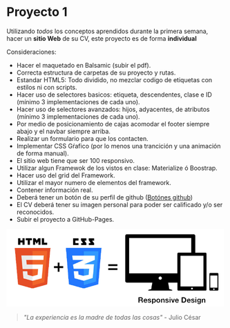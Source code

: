# Proyecto 1 

Utilizando *todos* los conceptos aprendidos durante la primera semana, hacer un **sitio Web** de su CV, este proyecto es de forma **individual** 

Consideraciones:

- Hacer el maquetado en Balsamic (subir el pdf).
- Correcta estructura de carpetas de su proyecto y rutas.
- Estandar HTML5: Todo dividido, no mezclar codigo de etiquetas con estilos ni con scripts.
- Hacer uso de selectores basicos: etiqueta, descendentes, clase e ID (mínimo 3 implementaciones de cada uno).
- Hacer uso de selectores avanzados: hijos, adyacentes, de atributos (mínimo 3 implementaciones de cada uno).
- Por medio de posicionamiento de cajas acomodar el footer siempre abajo y el navbar siempre arriba.
- Realizar un formulario para que los contacten.
- Implementar CSS Gŕafico (por lo menos una trancición y una animación de forma manual).
- El sitio web tiene que ser 100 responsivo.
- Utilizar algun Framewok de los vistos en clase: Materialize ó Boostrap.
- Hacer uso del grid del Framework.
- Utilizar el mayor numero de elementos del framework.
- Contener información real.
- Deberá tener un botón de su perfil de github ([Botónes github](https://buttons.github.io/ "Botónes github"))
- El CV deberá tener su imagen personal para poder ser calificado y/o ser reconocidos.
- Subir el proyecto a GitHub-Pages.

![html5](https://github.com/joule7/CursoWebGen37/blob/master/Clases/Clase03Web/TareaClase03/images/hcj.png)

> *"La experiencia es la madre de todas las cosas"* - Julio César

